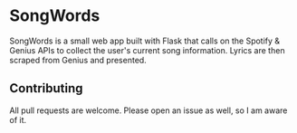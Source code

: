 # SongWords

SongWords is a small web app built with Flask that calls on the Spotify & Genius APIs to collect the user's current song information. Lyrics are then scraped from Genius and presented.

## Contributing
All pull requests are welcome. Please open an issue as well, so I am aware of it.
